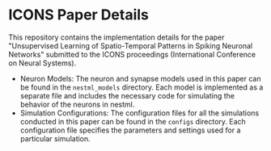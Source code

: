 # ICONS Paper Details

This repository contains the implementation details for the paper "Unsupervised Learning of Spatio-Temporal Patterns in Spiking Neuronal Networks" submitted to the ICONS proceedings (International Conference on Neural Systems).

- Neuron Models: The neuron and synapse models used in this paper can be found in the `nestml_models` directory. Each model is implemented as a separate file and includes the necessary code for simulating the behavior of the neurons in nestml.
- Simulation Configurations: The configuration files for all the simulations conducted in this paper can be found in the `configs` directory. Each configuration file specifies the parameters and settings used for a particular simulation.

